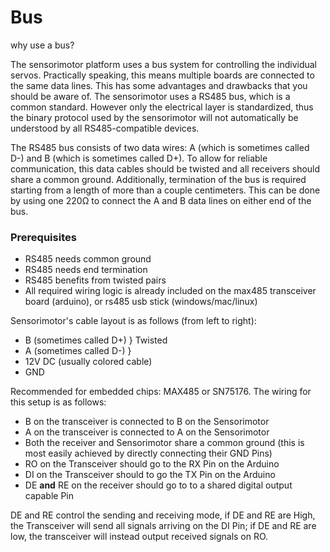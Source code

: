 # Bus

why use a bus?

The sensorimotor platform uses a bus system for controlling the individual servos. Practically speaking, this means multiple boards are connected to the same data lines.
This has some advantages and drawbacks that you should be aware of.
The sensorimotor uses a RS485 bus, which is a common standard. However only the electrical layer is standardized, thus the binary protocol used by the sensorimotor will not automatically be understood by all RS485-compatible devices.

The RS485 bus consists of two data wires: A (which is sometimes called D-) and B (which is sometimes called D+). To allow for reliable communication, this data cables should be twisted and all receivers should share a common ground. Additionally, termination of the bus is required starting from a length of more than a couple centimeters. This can be done by using one 220Ω to connect the A and B data lines on either end of the bus.

###  Prerequisites 

* RS485 needs common ground
* RS485 needs end termination
* RS485 benefits from twisted pairs
* All required wiring logic is already included on the max485 transceiver board (arduino), or rs485 usb stick (windows/mac/linux)

Sensorimotor's cable layout is as follows (from left to right):

* B (sometimes called D+)  } Twisted
* A (sometimes called D-)   }
* 12V DC (usually colored cable)
* GND

Recommended for embedded chips: MAX485 or SN75176.
The wiring for this setup is as follows:

* B on the transceiver is connected to B on the Sensorimotor
* A on the transceiver is connected to A on the Sensorimotor
* Both the receiver and Sensorimotor share a common ground (this is most easily achieved by directly connecting their GND Pins)
* RO on the Transceiver should go to the RX Pin on the Arduino
* DI on the Transceiver should to go the TX Pin on the Arduino
* DE **and** RE on the receiver should go to to a shared digital output capable Pin

DE and RE control the sending and receiving mode, if DE and RE are High, the Transceiver will send all signals arriving on the DI Pin; if DE and RE are low, the transceiver will instead output received signals on RO.
